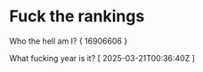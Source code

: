 # Fuck the rankings

Who the hell am I?
{ 16906606 }

What fucking year is it?
[ 2025-03-21T00:36:40Z ]
